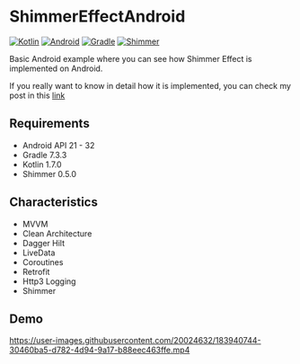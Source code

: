 # ShimmerEffectAndroid
[![Kotlin](https://img.shields.io/badge/Kotlin-1.7.0-blue.svg)](https://kotlinlang.org/)
[![Android](https://img.shields.io/badge/Android->=21-blue.svg)](https://developer.android.com/)
[![Gradle](https://img.shields.io/badge/Gradle-7.3.3-blue.svg)](https://docs.gradle.org/7.3.3/userguide/userguide.html)
[![Shimmer](https://img.shields.io/badge/Shimmer-0.5.0-purple.svg)](https://github.com/facebook/shimmer-android)

Basic Android example where you can see how Shimmer Effect is implemented on Android. 

If you really want to know in detail how it is implemented, you can check my post in this [link](https://dev.to/janirefdez/shimmer-effect-on-android-57ke)

## Requirements
- Android API 21 - 32
- Gradle 7.3.3
- Kotlin 1.7.0
- Shimmer 0.5.0

## Characteristics
- MVVM
- Clean Architecture
- Dagger Hilt
- LiveData
- Coroutines
- Retrofit
- Http3 Logging
- Shimmer

## Demo

https://user-images.githubusercontent.com/20024632/183940744-30460ba5-d782-4d94-9a17-b88eec463ffe.mp4

